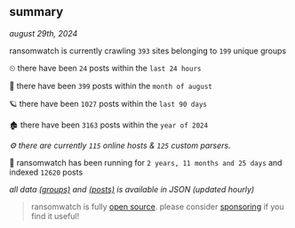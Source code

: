 
## summary
_august 29th, 2024_

ransomwatch is currently crawling `393` sites belonging to `199` unique groups

⏲ there have been `24` posts within the `last 24 hours`

🦈 there have been `399` posts within the `month of august`

🪐 there have been `1027` posts within the `last 90 days`

🏚 there have been `3163` posts within the `year of 2024`

_⚙️ there are currently `115` online hosts & `125` custom parsers._

🦕 ransomwatch has been running for `2 years, 11 months and 25 days` and indexed `12620` posts

_all data  [(groups)](http://ransomwhat.telemetry.ltd/groups) and [(posts)](http://ransomwhat.telemetry.ltd/posts) is available in JSON (updated hourly)_

> ransomwatch is fully [open source](https://github.com/joshhighet/ransomwatch#ransomwatch--). please consider [sponsoring](https://github.com/sponsors/joshhighet) if you find it useful!
